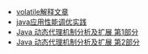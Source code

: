 * [volatile解释文章](https://www.ibm.com/developerworks/cn/java/j-jtp06197.html "volatile好文")
* [java应用性能调优实践](https://www.ibm.com/developerworks/cn/java/j-lo-performance-tuning-practice/index.html)
* [Java 动态代理机制分析及扩展 第1部分](https://www.ibm.com/developerworks/cn/java/j-lo-proxy1/index.html)
* [Java 动态代理机制分析及扩展 第2部分](https://www.ibm.com/developerworks/cn/java/j-lo-proxy2/)
